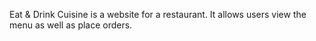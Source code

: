 Eat & Drink Cuisine is a website for a restaurant. It allows users view the menu as well as place orders.
